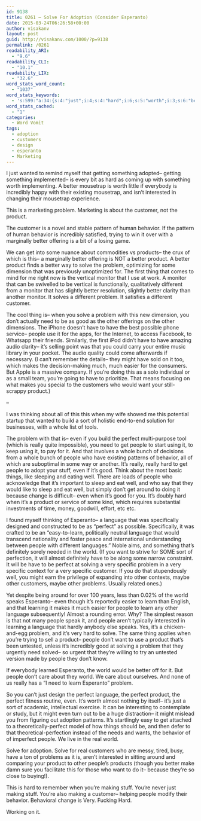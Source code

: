 ```yaml
---
id: 9138
title: 0261 – Solve For Adoption (Consider Esperanto)
date: 2015-03-24T06:26:58+00:00
author: visakanv
layout: post
guid: http://visakanv.com/1000/?p=9138
permalink: /0261
readability_ARI:
  - "9.6"
readability_CLI:
  - "10.1"
readability_LIX:
  - "32.6"
word_stats_word_count:
  - "1037"
word_stats_keywords:
  - 's:599:"a:34:{s:4:"just";i:4;s:4:"hard";i:6;s:5:"worth";i:3;s:6:"better";i:10;s:9:"mousetrap";i:3;s:10:"incredibly";i:3;s:10:"interested";i:3;s:7:"problem";i:9;s:8:"customer";i:5;s:7:"product";i:9;s:8:"behavior";i:5;s:5:"solve";i:5;s:5:"thing";i:3;s:7:"monitor";i:4;s:9:"different";i:4;s:4:"need";i:4;s:4:"good";i:4;s:6:"people";i:14;s:5:"makes";i:3;s:6:"making";i:4;s:6:"easier";i:3;s:9:"customers";i:3;s:4:"want";i:4;s:4:"sort";i:3;s:5:"whole";i:3;s:7:"perfect";i:7;s:6:"really";i:4;s:5:"stuff";i:3;s:4:"well";i:4;s:9:"esperanto";i:4;s:8:"language";i:5;s:5:"learn";i:4;s:5:"world";i:5;s:8:"specific";i:3;}";'
word_stats_cached:
  - "1"
categories:
  - Word Vomit
tags:
  - adoption
  - customers
  - design
  - esperanto
  - Marketing
---
```

I just wanted to remind myself that getting something adopted– getting something implemented– is every bit as hard as coming up with something worth implementing. A better mousetrap is worth little if everybody is incredibly happy with their existing mousetrap, and isn&#8217;t interested in changing their mousetrap experience.

This is a marketing problem. Marketing is about the customer, not the product.

The customer is a novel and stable pattern of human behavior. If the pattern of human behavior is incredibly satisfied, trying to win it over with a marginally better offering is a bit of a losing game.

We can get into some nuance about commodities vs products– the crux of which is this– a marginally better offering is NOT a better product. A better product finds a better way to solve the problem, optimizing for some dimension that was previously unoptimized for. The first thing that comes to mind for me right now is the vertical monitor that I use at work. A monitor that can be swivelled to be vertical is functionally, qualitatively different from a monitor that has slightly better resolution, slightly better clarity than another monitor. It solves a different problem. It satisfies a different customer.

The cool thing is– when you solve a problem with this new dimension, you don&#8217;t actually need to be as good as the other offerings on the other dimensions. The iPhone doesn&#8217;t have to have the best possible phone service– people use it for the apps, for the Internet, to access Facebook, to Whatsapp their friends. Similarly, the first iPod didn&#8217;t have to have amazing audio clarity– it&#8217;s selling point was that you could carry your entire music library in your pocket. The audio quality could come afterwards if necessary. (I can&#8217;t remember the details– they might have sold on it too, which makes the decision-making much, much easier for the consumers. But Apple is a massive company. If you&#8217;re doing this as a solo individual or as a small team, you&#8217;re going to have to prioritize. That means focusing on what makes you special to the customers who would want your still-scrappy product.)

–

I was thinking about all of this this when my wife showed me this potential startup that wanted to build a sort of holistic end-to-end solution for businesses, with a whole list of tools.

The problem with that is– even if you build the perfect multi-purpose tool (which is really quite impossible), you need to get people to start using it, to keep using it, to pay for it. And that involves a whole bunch of decisions from a whole bunch of people who have existing patterns of behavior, all of which are suboptimal in some way or another. It&#8217;s really, really hard to get people to adopt your stuff, even if it&#8217;s good. Think about the most basic things, like sleeping and eating well. There are loads of people who acknowledge that it&#8217;s important to sleep and eat well, and who say that they would like to sleep and eat well, but simply don&#8217;t get around to doing it because change is difficult– even when it&#8217;s good for you. It&#8217;s doubly hard when it&#8217;s a product or service of some kind, which requires substantial investments of time, money, goodwill, effort, etc etc.

I found myself thinking of Esperanto– a language that was specifically designed and constructed to be as &#8220;perfect&#8221; as possible. Specifically, it was crafted to be an &#8220;easy-to-learn, politically neutral language that would transcend nationality and foster peace and international understanding between people with different languages.&#8221; Noble aims, and something that&#8217;s definitely sorely needed in the world. (If you want to strive for SOME sort of perfection, it will almost definitely have to be along some narrow constraint. It will be have to be perfect at solving a very specific problem in a very specific context for a very specific customer. If you do that stupendously well, you might earn the privilege of expanding into other contexts, maybe other customers, maybe other problems. Usually related ones.)

Yet despite being around for over 100 years, less than 0.02% of the world speaks Esperanto– even though it&#8217;s reportedly easier to learn than English, and that learning it makes it much easier for people to learn any other language subsequently! Almost a rounding error. Why? The simplest reason is that not many people speak it, and people aren&#8217;t typically interested in learning a language that hardly anybody else speaks. Yes, it&#8217;s a chicken-and-egg problem, and it&#8217;s very hard to solve. The same thing applies when you&#8217;re trying to sell a product– people don&#8217;t want to use a product that&#8217;s been untested, unless it&#8217;s incredibly good at solving a problem that they urgently need solved– so urgent that they&#8217;re willing to try an untested version made by people they don&#8217;t know.

If everybody learned Esperanto, the world would be better off for it. But people don&#8217;t care about they world. We care about ourselves. And none of us really has a &#8220;I need to learn Esperanto&#8221; problem.

So you can&#8217;t just design the perfect language, the perfect product, the perfect fitness routine, even. It&#8217;s worth almost nothing by itself– it&#8217;s just a sort of academic, intellectual exercise. It can be interesting to contemplate or study, but it might even turn out to be a huge distraction– it might mislead you from figuring out adoption patterns. It&#8217;s startlingly easy to get attached to a theoretically-perfect model of how things should be, and then defer to that theoretical-perfection instead of the needs and wants, the behavior of of imperfect people. We live in the real world.

Solve for adoption. Solve for real customers who are messy, tired, busy, have a ton of problems as it is, aren&#8217;t interested in sitting around and comparing your product to other people&#8217;s products (though you better make damn sure you facilitate this for those who want to do it– because they&#8217;re so close to buying!).

This is hard to remember when you&#8217;re making stuff. You&#8217;re never just making stuff. You&#8217;re also making a customer– helping people modify their behavior. Behavioral change is Very. Fucking Hard.

Working on it.